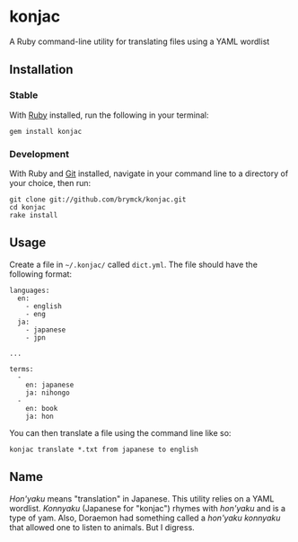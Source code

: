 konjac
======

A Ruby command-line utility for translating files using a YAML wordlist

Installation
------------

### Stable

With [Ruby](http://www.ruby-lang.org/en/downloads/) installed, run the
following in your terminal:

    gem install konjac

### Development

With Ruby and [Git](http://help.github.com/set-up-git-redirect) installed,
navigate in your command line to a directory of your choice, then run:

    git clone git://github.com/brymck/konjac.git
    cd konjac
    rake install

Usage
-----

Create a file in `~/.konjac/` called `dict.yml`. The file should have the
following format:

    languages:
      en:
        - english
        - eng
      ja:
        - japanese
        - jpn

    ...

    terms:
      -
        en: japanese
        ja: nihongo
      -
        en: book
        ja: hon

You can then translate a file using the command line like so:

    konjac translate *.txt from japanese to english

Name
----

*Hon'yaku* means "translation" in Japanese. This utility relies on a YAML
wordlist. *Konnyaku* (Japanese for "konjac") rhymes with *hon'yaku* and is a
type of yam. Also, Doraemon had something called a *hon'yaku konnyaku* that
allowed one to listen to animals. But I digress.
